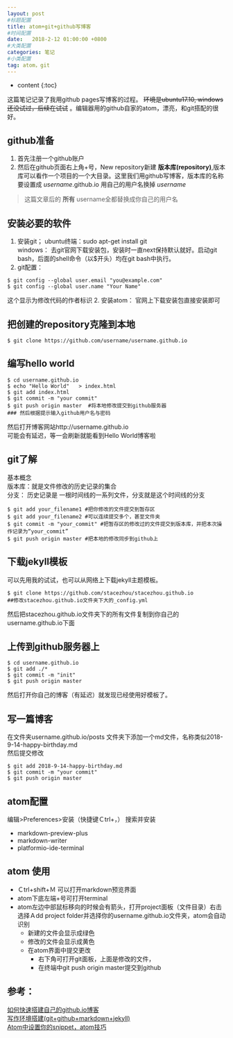 ```yaml
---
layout: post
#标题配置
title: atom+git+github写博客
#时间配置
date:   2018-2-12 01:00:00 +0800
#大类配置
categories: 笔记
#小类配置
tag: atom，git
---
```


* content
{:toc}


这篇笔记记录了我用github pages写博客的过程。 ~~环境是ubuntu17.10, windows还没试过，后续在试试~~ 。编辑器用的github自家的atom，漂亮，和git搭配的很好。
##  github准备
1. 首先注册一个github账户
2. 然后在github页面右上角+号，New repository新建 **版本库(repository)**,版本库可以看作一个项目的一个大目录。这里我们用github写博客，版本库的名称要设置成 *username*.github.io 用自己的用户名换掉 *username*

> 这篇文章后的 **所有** username全都替换成你自己的用户名

## 安装必要的软件
1. 安装git；  ubuntu终端：sudo apt-get install git  
windows： 去git官网下载安装包，安装时一直next保持默认就好。启动git bash，后面的shell命令（以$开头）均在git bash中执行。
1. git配置：
```shell
$ git config --global user.email "you@example.com"
$ git config --global user.name "Your Name"
```
这个显示为修改代码的作者标识
2. 安装atom： 官网上下载安装包直接安装即可

## 把创建的repository克隆到本地
```
$ git clone https://github.com/username/username.github.io
```
## 编写hello world
```shell
$ cd username.github.io  
$ echo "Hello World"   > index.html  
$ git add index.html
$ git commit -m "your commit"
$ git push origin master  #将本地修改提交到github服务器
### 然后根据提示输入github用户名与密码
```
然后打开博客网站http://username.github.io  
可能会有延迟，等一会刷新就能看到Hello World博客啦

## git了解
基本概念  
版本库：就是文件修改的历史记录的集合  
分支： 历史记录是 一根时间线的一系列文件，分支就是这个时间线的分支

```shell
$ git add your_filename1 #把你修改的文件提交到暂存区
$ git add your_filename2 #可以连续提交多个，甚至文件夹
$ git commit -m "your_commit" #把暂存区的修改过的文件提交到版本库，并把本次操作记录为“your_commit”
$ git push origin master #把本地的修改同步到github上
```

## 下载jekyll模板
可以先用我的试试，也可以从网络上下载jekyll主题模板。
```shell
$ git clone https://github.com/stacezhou/stacezhou.github.io
##修改stacezhou.github.io文件夹下大的_config.yml
```
然后把stacezhou.github.io文件夹下的所有文件复制到你自己的username.github.io下面
## 上传到github服务器上
```shell
$ cd username.github.io
$ git add ./*
$ git commit -m "init"
$ git push origin master
```
然后打开你自己的博客（有延迟）就发现已经使用好模板了。

## 写一篇博客
在文件夹username.github.io/posts 文件夹下添加一个md文件，名称类似2018-9-14-happy-birthday.md  
然后提交修改
```shell
$ git add 2018-9-14-happy-birthday.md
$ git commit -m "your commit"
$ git push origin master
```

## atom配置
编辑>Preferences>安装（快捷键Ｃtrl+，）
搜索并安装
* markdown-preview-plus
* markdown-writer
* platformio-ide-terminal
## atom 使用
* Ｃtrl+shift+Ｍ 可以打开markdown预览界面  
* atom下底左端+号可打开terminal  
* atom左边中部鼠标移向的时候会有箭头，打开project面板（文件目录）右击选择Ａdd project folder并选择你的username.github.io文件夹，atom会自动识别
  - 新建的文件会显示成绿色
  - 修改的文件会显示成黄色
  - 在atom界面中提交更改
    - 右下角可打开git面板，上面是修改的文件，
    - 在终端中git push origin master提交到github


## 参考：
[如何快速搭建自己的github.io博客](http://blog.csdn.net/walkerhau/article/details/77394659)  
[写作环境搭建(git+github+markdown+jekyll)](https://site.douban.com/196781/widget/notes/12161495/note/264946576/)  
[Atom中设置你的snippet，atom技巧](https://www.cnblogs.com/RuMengkai/p/6554760.html)
